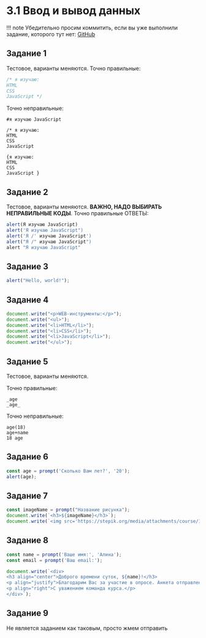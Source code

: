 # 3.1 Ввод и вывод данных

!!! note
    Убедительно просим коммитить, если вы уже выполнили задание, которого тут нет: [GitHub](https://github.com/mraliscoder/web-dvfu-gdz)

## Задание 1
Тестовое, варианты меняются. Точно правильные:
```javascript
/* я изучаю:
HTML
CSS
JavaScript */
```
Точно неправильные:
```
#я изучаю JavaScript

/* я изучаю:
HTML
CSS
JavaScript

{я изучаю:
HTML
CSS
JavaScript }
```

## Задание 2
Тестовое, варианты меняются. **ВАЖНО, НАДО ВЫБИРАТЬ НЕПРАВИЛЬНЫЕ КОДЫ**. Точно правильные ОТВЕТЫ:
```javascript
alert(Я изучаю JavaScript)
alert('Я изучаю JavaScript")
alert('Я /' изучаю JavaScript')
alert("Я /" изучаю JavaScript")
alert "Я изучаю JavaScript"
```

## Задание 3
```javascript
alert("Hello, world!");
```

## Задание 4
```javascript
document.write("<p>WEB-инструменты:</p>");
document.write("<ul>");
document.write("<li>HTML</li>");
document.write("<li>CSS</li>");
document.write("<li>JavaScript</li>");
document.write("</ul>");
```

## Задание 5
Тестовое, варианты меняются.

Точно правильные:
```
_age
_age_
```
Точно неправильные:
```
age(18)
age+name
18 age
```

## Задание 6
```javascript
const age = prompt('Сколько Вам лет?', '20');
alert(age);
```

## Задание 7
```javascript
const imageName = prompt("Название рисунка");
document.write(`<h3>${imageName}</h3>`);
document.write(`<img src='https://stepik.org/media/attachments/course/114064/${imageName}.png'>`)
```

## Задание 8
```javascript
const name = prompt('Ваше имя:', 'Алина');
const email = prompt('Ваш email:');

document.write(`<div>
<h3 align="center">Доброго времени суток, ${name}!</h3>
<p align="justify">Благодарим Вас за участие в опросе. Анкета отправлена Вам на электронную почту <code>${email}</code>.</p>
<p align="right">С уважением команда курса.</p>
</div>`);
```

## Задание 9
Не является заданием как таковым, просто жмем отправить